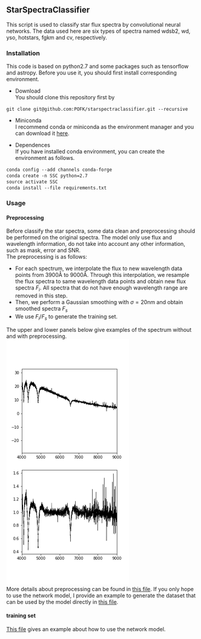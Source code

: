 ## StarSpectraClassifier
This script is used to classify star flux spectra by convolutional neural networks. The data used here are six types of spectra 
named wdsb2, wd, yso, hotstars, fgkm and cv, respectively.

### Installation
This code is based on python2.7 and some packages such as tensorflow and astropy. Before you use it, you should first install corresponding environment.

- Download</br>
You should clone this repository first by 
```
git clone git@github.com:POFK/starspectraclassifier.git --recursive
```

- Miniconda </br>
I recommend conda or miniconda as the environment manager and you can download it [here](https://conda.io/miniconda.html).

- Dependences </br>
If you have installed conda environment, you can create the environment as follows.

```
conda config --add channels conda-forge
conda create -n SSC python=2.7
source activate SSC
conda install --file requirements.txt
```

### Usage
#### Preprocessing
Before classify the star spectra, some data clean and preprocessing should be performed on the original spectra. The model only use flux and wavelength information, do not take into account any other information, such as mask, error and SNR. </br>
The preprocessing is as follows: </br>
- For each spectrum, we interpolate the flux to new wavelength data points from 3900<span>&#8491;</span> 
to 9000<span>&#8491;</span>. Through this interpolation, we resample the flux spectra to same wavelength data points and obtain new flux spectra $F_{i}$. All spectra that do not have enough wavelength range are removed in this step.
- Then, we perform a Gaussian smoothing with $\sigma=20$nm and obtain smoothed spectra $F_{s}$
- We use $F_i/F_s$ to generate the training set.

The upper and lower panels below give examples of the spectrum without and with preprocessing. </br>
![](./result/preprocessing.png) </br>
More details about preprocessing can be found in [this file](./clean.py). If you only hope to use the network model, I provide an example to generate the dataset that can be used by the model directly in [this file](./exam_preprocessing.ipynb).

#### training set
[This file](./exam_eval.ipynb) gives an example about how to use the network model.
